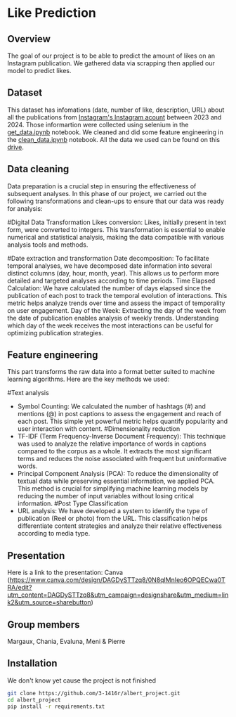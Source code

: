 # Like Prediction

## Overview
The goal of our project is to be able to predict the amount of likes on an Instagram publication. We gathered data via scrapping then applied our model to predict likes.

## Dataset
This dataset has infomations (date, number of like, description, URL) about all the publications from [Instagram's Instagram acount](https://www.instagram.com/instagram/) between 2023 and 2024.
Those informartion were collected using selenium in the [get_data.ipynb](https://github.com/3-1416r/albert_project/blob/main/get_data.ipynb) notebook. We cleaned and did some feature engineering in the [clean_data.ipynb](https://github.com/3-1416r/albert_project/blob/main/clean_data.ipynb) notebook.
All the data we used can be found on this [drive](https://drive.google.com/drive/folders/1KKpLS07tiZiVGEmfxpXyybQwfPcuWEzD?usp=sharing).

## Data cleaning
Data preparation is a crucial step in ensuring the effectiveness of subsequent analyses. In this phase of our project, we carried out the following transformations and clean-ups to ensure that our data was ready for analysis:

#Digital Data Transformation
Likes conversion: Likes, initially present in text form, were converted to integers. This transformation is essential to enable numerical and statistical analysis, making the data compatible with various analysis tools and methods.

#Date extraction and transformation
Date decomposition: To facilitate temporal analyses, we have decomposed date information into several distinct columns (day, hour, month, year). This allows us to perform more detailed and targeted analyses according to time periods.
Time Elapsed Calculation: We have calculated the number of days elapsed since the publication of each post to track the temporal evolution of interactions. This metric helps analyze trends over time and assess the impact of temporality on user engagement.
Day of the Week: Extracting the day of the week from the date of publication enables analysis of weekly trends. Understanding which day of the week receives the most interactions can be useful for optimizing publication strategies.

## Feature engineering
This part transforms the raw data into a format better suited to machine learning algorithms. Here are the key methods we used:

#Text analysis
- Symbol Counting: We calculated the number of hashtags (#) and mentions (@) in post captions to assess the engagement and reach of each post. This simple yet powerful metric helps quantify popularity and user interaction with content.
#Dimensionality reduction
- TF-IDF (Term Frequency-Inverse Document Frequency): This technique was used to analyze the relative importance of words in captions compared to the corpus as a whole. It extracts the most significant terms and reduces the noise associated with frequent but uninformative words.
- Principal Component Analysis (PCA): To reduce the dimensionality of textual data while preserving essential information, we applied PCA. This method is crucial for simplifying machine learning models by reducing the number of input variables without losing critical information.
#Post Type Classification
- URL analysis: We have developed a system to identify the type of publication (Reel or photo) from the URL. This classification helps differentiate content strategies and analyze their relative effectiveness according to media type.


## Presentation
Here is a link to the presentation: Canva (https://www.canva.com/design/DAGDySTTzq8/0N8qlMnIeo6OPQECwa0TRA/edit?utm_content=DAGDySTTzq8&utm_campaign=designshare&utm_medium=link2&utm_source=sharebutton)


## Group members
Margaux, Chania, Evaluna, Meni & Pierre

## Installation
We don't know yet cause the project is not finished


```bash
git clone https://github.com/3-1416r/albert_project.git
cd albert_project
pip install -r requirements.txt
